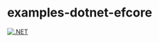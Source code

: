# examples-dotnet-efcore
[![.NET](https://github.com/suzu-devworks/examples-dotnet-efcore/actions/workflows/dotnet-build.yml/badge.svg)](https://github.com/suzu-devworks/examples-dotnet-efcore/actions/workflows/dotnet-build.yml)
